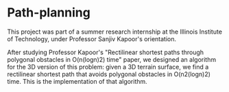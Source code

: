 # Path-planning
This project was part of a summer research internship at the Illinois Institute of Technology, under Professor Sanjiv Kapoor's orientation.

After studying Professor Kapoor's "Rectilinear shortest paths through polygonal obstacles in O(n(logn)2) time" paper, we designed an algorithm for the 3D version of this problem: given a 3D terrain surface, we find a rectilinear shortest path that avoids polygonal obstacles in O(n2(logn)2) time. This is the implementation of that algorithm.

